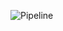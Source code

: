 ![Pipeline](https://github.com/MaatGomes/AplicacaoNodeTutorialLukasMarques/workflows/Pipeline/badge.svg)
